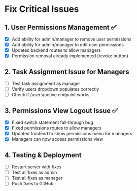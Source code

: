 # Fix Critical Issues

## 1. User Permissions Management ✅
- [x] Add ability for admin/manager to remove user permissions
- [x] Add ability for admin/manager to edit user permissions
- [x] Updated backend routes to allow managers
- [x] Permission removal already implemented (revoke button)

## 2. Task Assignment Issue for Managers
- [ ] Test task assignment as manager
- [ ] Verify users dropdown populates correctly
- [ ] Check if /users/active endpoint works

## 3. Permissions View Logout Issue ✅
- [x] Fixed switch statement fall-through bug
- [x] Fixed permissions routes to allow managers
- [x] Updated frontend to show permissions menu for managers
- [x] Managers can now access permissions view

## 4. Testing & Deployment
- [ ] Restart server with fixes
- [ ] Test all fixes as admin
- [ ] Test all fixes as manager
- [ ] Push fixes to GitHub